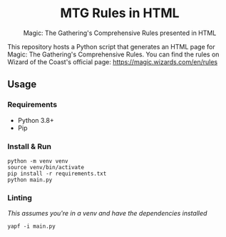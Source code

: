 <p align="center">
  <h1 align="center">MTG Rules in HTML</h1>
  <p align="center">Magic: The Gathering's Comprehensive Rules presented in HTML</p>
</p>

This repository hosts a Python script that generates an HTML page for Magic: The Gathering's Comprehensive Rules. You can find the rules on Wizard of the Coast's official page: https://magic.wizards.com/en/rules

## Usage

### Requirements

- Python 3.8+
- Pip

### Install & Run

```
python -m venv venv
source venv/bin/activate
pip install -r requirements.txt
python main.py
```

### Linting

_This assumes you're in a venv and have the dependencies installed_

```
yapf -i main.py
```
